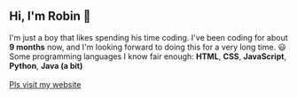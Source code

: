 ## Hi, I'm Robin 👋
I'm just a boy that likes spending his time coding. I've been coding for about **9 months** now, and I'm looking forward to doing this for a very long time. 😃\
Some programming languages I know fair enough: **HTML**, **CSS**, **JavaScript**, **Python**, **Java (a bit)**\
\
[Pls visit my website](https://robincunningham2.github.io)
